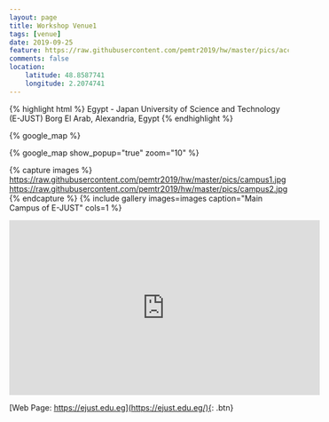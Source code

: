 ```yaml
---
layout: page
title: Workshop Venue1
tags: [venue]
date: 2019-09-25
feature: https://raw.githubusercontent.com/pemtr2019/hw/master/pics/accom.jpg
comments: false
location:
    latitude: 48.8587741
    longitude: 2.2074741
---
```



{% highlight html %}
Egypt - Japan University of Science and Technology (E-JUST)
Borg El Arab, 
Alexandria, 
Egypt
{% endhighlight %}

{% google_map %}

{% google_map show_popup="true" zoom="10" %}




{% capture images %}
    https://raw.githubusercontent.com/pemtr2019/hw/master/pics/campus1.jpg
    https://raw.githubusercontent.com/pemtr2019/hw/master/pics/campus2.jpg
{% endcapture %}
{% include gallery images=images caption="Main Campus of E-JUST" cols=1 %}

<iframe width="560" height="315" src="https://www.youtube.com/embed/5cM5lZHMWyo" frameborder="0"> </iframe>




[Web Page: https://ejust.edu.eg](https://ejust.edu.eg/){: .btn}

